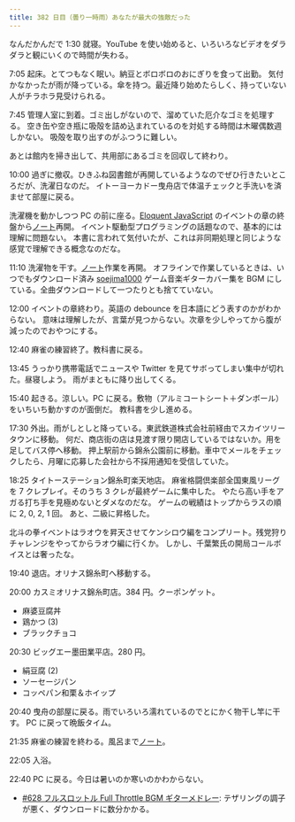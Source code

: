 ```yaml
---
title: 382 日目（曇り一時雨）あなたが最大の強敵だった
---
```


なんだかんだで 1:30 就寝。YouTube を使い始めると、いろいろなビデオをダラダラと観にいくので時間が失わる。

7:05 起床。とてつもなく眠い。納豆とボロボロのおにぎりを食って出勤。
気付かなかったが雨が降っている。傘を持つ。最近降り始めたらしく、持っていない人がチラホラ見受けられる。

7:45 管理人室に到着。ゴミ出しがないので、溜めていた厄介なゴミを処理する。
空き缶や空き瓶に吸殻を詰め込まれているのを対処する時間は木曜偶数週しかない。
吸殻を取り出すのがふつうに難しい。

あとは館内を掃き出して、共用部にあるゴミを回収して終わり。

10:00 過ぎに撤収。ひきふね図書館が再開しているようなのでぜひ行きたいところだが、洗濯日なのだ。
イトーヨーカドー曳舟店で体温チェックと手洗いを済ませて部屋に戻る。

洗濯機を動かしつつ PC の前に座る。[Eloquent JavaScript][Haverbeke18] のイベントの章の終盤から[ノート][note]再開。
イベント駆動型プログラミングの話題なので、基本的には理解に問題ない。
本書に言われて気付いたが、これは非同期処理と同じような感覚で理解できる概念なのだな。

11:10 洗濯物を干す。[ノート][note]作業を再開。
オフラインで作業しているときは、いつでもダウンロード済み [soejima1000][soejima1000]
ゲーム音楽ギターカバー集を BGM にしている。全曲ダウンロードして一つたりとも捨てていない。

12:00 イベントの章終わり。英語の debounce を日本語にどう表すのかがわからない。
意味は理解したが、言葉が見つからない。次章を少しやってから腹が減ったのでおやつにする。

12:40 麻雀の練習終了。教科書に戻る。

13:45 うっかり携帯電話でニュースや Twitter を見てサボってしまい集中が切れた。昼寝しよう。
雨がまともに降り出してくる。

15:40 起きる。涼しい。PC に戻る。敷物（アルミコートシート＋ダンボール）をいちいち動かすのが面倒だ。
教科書を少し進める。

17:30 外出。雨がしとしと降っている。東武鉄道株式会社前経由でスカイツリータウンに移動。
何だ、商店街の店は見渡す限り開店しているではないか。用を足してバス停へ移動。
押上駅前から錦糸公園前に移動。車中でメールをチェックしたら、月曜に応募した会社から不採用通知を受信していた。

18:25 タイトーステーション錦糸町楽天地店。
麻雀格闘倶楽部全国東風リーグを 7 クレプレイ。そのうち 3 クレが最終ゲームに集中した。
やたら高い手をアガる打ち手を見極めないとダメなのだな。
ゲームの戦績はトップからラスの順に 2, 0, 2, 1 回。
あと、二級に昇格した。

北斗の拳イベントはラオウを昇天させてケンシロウ編をコンプリート。残党狩りチャレンジをやってからラオウ編に行くか。
しかし、千葉繁氏の開局コールボイスとは奢ったな。

19:40 退店。オリナス錦糸町へ移動する。

20:00 カスミオリナス錦糸町店。384 円。クーポンゲット。

* 麻婆豆腐丼
* 鶏かつ (3)
* ブラックチョコ

20:30 ビッグエー墨田業平店。280 円。

* 絹豆腐 (2)
* ソーセージパン
* コッペパン和栗＆ホイップ

20:40 曳舟の部屋に戻る。雨でいろいろ濡れているのでとにかく物干し竿に干す。
PC に戻って晩飯タイム。

21:35 麻雀の練習を終わる。風呂まで[ノート][note]。

22:05 入浴。

22:40 PC に戻る。今日は暑いのか寒いのかわからない。

* [&#x23;628 フルスロットル Full Throttle BGM ギターメドレー](https://www.youtube.com/watch?v=mCVvQw-E4LM):
  テザリングの調子が悪く、ダウンロードに数分かかる。

[Haverbeke18]: https://eloquentjavascript.net/
[soejima1000]: https://www.youtube.com/user/soejima1000/videos
[note]: https://showa-yojyo.github.io/notebook/
